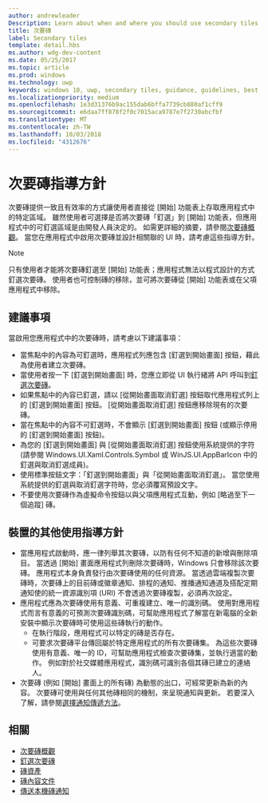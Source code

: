 ```yaml
---
author: andrewleader
Description: Learn about when and where you should use secondary tiles in your UWP app.
title: 次要磚
label: Secondary tiles
template: detail.hbs
ms.author: wdg-dev-content
ms.date: 05/25/2017
ms.topic: article
ms.prod: windows
ms.technology: uwp
keywords: windows 10, uwp, secondary tiles, guidance, guidelines, best practices, 次要磚. 指導方針, 最佳做法
ms.localizationpriority: medium
ms.openlocfilehash: 1e3d31376b9ac155dab6bffa7739cb880af1cff9
ms.sourcegitcommit: e6daa7ff878f2f0c7015aca9787e7f2730abcfbf
ms.translationtype: MT
ms.contentlocale: zh-TW
ms.lasthandoff: 10/03/2018
ms.locfileid: "4312676"
---
```

# <a name="secondary-tile-guidance"></a>次要磚指導方針


次要磚提供一致且有效率的方式讓使用者直接從 \[開始\] 功能表上存取應用程式中的特定區域。 雖然使用者可選擇是否將次要磚「釘選」到 \[開始\] 功能表，但應用程式中的可釘選區域是由開發人員決定的。 如需更詳細的摘要，請參閱[次要磚概觀](secondary-tiles.md)。 當您在應用程式中啟用次要磚並設計相關聯的 UI 時，請考慮這些指導方針。

> [!NOTE]
> 只有使用者才能將次要磚釘選至 \[開始\] 功能表；應用程式無法以程式設計的方式釘選次要磚。 使用者也可控制磚的移除，並可將次要磚從 \[開始\] 功能表或在父項應用程式中移除。


## <a name="recommendations"></a>建議事項

當啟用您應用程式中的次要磚時，請考慮以下建議事項：

* 當焦點中的內容為可釘選時，應用程式列應包含 \[釘選到開始畫面\] 按鈕，藉此為使用者建立次要磚。
* 當使用者按一下 \[釘選到開始畫面\] 時，您應立即從 UI 執行緒將 API 呼叫到[釘選次要磚](secondary-tiles-pinning.md)。
* 如果焦點中的內容已釘選，請以 \[從開始畫面取消釘選\] 按鈕取代應用程式列上的 \[釘選到開始畫面\] 按鈕。 \[從開始畫面取消釘選\] 按鈕應移除現有的次要磚。
* 當在焦點中的內容不可釘選時，不會顯示 \[釘選到開始畫面\] 按鈕 (或顯示停用的 \[釘選到開始畫面\] 按鈕)。
* 為您的 \[釘選到開始畫面\] 與 \[從開始畫面取消釘選\] 按鈕使用系統提供的字符 (請參閱 Windows.UI.Xaml.Controls.Symbol 或 WinJS.UI.AppBarIcon 中的釘選與取消釘選成員)。
* 使用標準按鈕文字：「釘選到開始畫面」與「從開始畫面取消釘選」。 當您使用系統提供的釘選與取消釘選字符時，您必須覆寫預設文字。
* 不要使用次要磚作為虛擬命令按鈕以與父項應用程式互動，例如 \[略過至下一個追蹤\] 磚。


## <a name="additional-usage-guidance-for-devs"></a>裝置的其他使用指導方針

* 當應用程式啟動時，應一律列舉其次要磚，以防有任何不知道的新增與刪除項目。 當透過 \[開始\] 畫面應用程式列刪除次要磚時，Windows 只會移除該次要磚。 應用程式本身負責發行由次要磚使用的任何資源。 當透過雲端複製次要磚時，次要磚上的目前磚或徽章通知、排程的通知、推播通知通道及搭配定期通知使的統一資源識別項 (URI) 不會透過次要磚複製，必須再次設定。
* 應用程式應為次要磚使用有意義、可重複建立、唯一的識別碼。 使用對應用程式而言有意義的可預測次要磚識別碼，可幫助應用程式了解當在新電腦的全新安裝中顯示次要磚時可使用這些磚執行的動作。
  * 在執行階段，應用程式可以特定的磚是否存在。
  * 可要求次要磚平台傳回屬於特定應用程式的所有次要磚集。 為這些次要磚使用有意義、唯一的 ID，可幫助應用程式檢查次要磚集，並執行適當的動作。 例如對於社交媒體應用程式，識別碼可識別各個其磚已建立的連絡人。
* 次要磚 (例如 \[開始\] 畫面上的所有磚) 為動態的出口，可經常更新為新的內容。 次要磚可使用與任何其他磚相同的機制，來呈現通知與更新。 若要深入了解，請參閱[選擇通知傳遞方法](choosing-a-notification-delivery-method.md)。


## <a name="related"></a>相關

* [次要磚概觀](secondary-tiles.md)
* [釘選次要磚](secondary-tiles-pinning.md)
* [磚資產](app-assets.md)
* [磚內容文件](create-adaptive-tiles.md)
* [傳送本機磚通知](sending-a-local-tile-notification.md)
